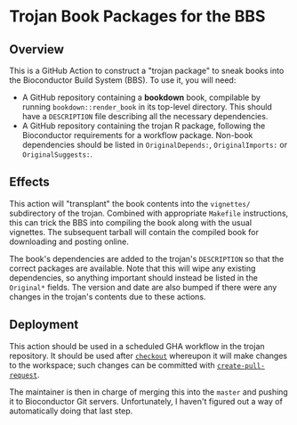 # Trojan Book Packages for the BBS

## Overview

This is a GitHub Action to construct a "trojan package" to sneak books into the Bioconductor Build System (BBS).
To use it, you will need:

- A GitHub repository containing a **bookdown** book, compilable by running `bookdown::render_book` in its top-level directory.
This should have a `DESCRIPTION` file describing all the necessary dependencies.
- A GitHub repository containing the trojan R package, following the Bioconductor requirements for a workflow package.
Non-book dependencies should be listed in `OriginalDepends:`, `OriginalImports:` or `OriginalSuggests:`.

## Effects

This action will "transplant" the book contents into the `vignettes/` subdirectory of the trojan.
Combined with appropriate `Makefile` instructions, this can trick the BBS into compiling the book along with the usual vignettes.
The subsequent tarball will contain the compiled book for downloading and posting online.

The book's dependencies are added to the trojan's `DESCRIPTION` so that the correct packages are available.
Note that this will wipe any existing dependencies, so anything important should instead be listed in the `Original*` fields.
The version and date are also bumped if there were any changes in the trojan's contents due to these actions.

## Deployment

This action should be used in a scheduled GHA workflow in the trojan repository.
It should be used after [`checkout`](https://github.com/actions/checkout) whereupon it will make changes to the workspace;
such changes can be committed with [`create-pull-request`](https://github.com/marketplace/actions/create-pull-request).

The maintainer is then in charge of merging this into the `master` and pushing it to Bioconductor Git servers.
Unfortunately, I haven't figured out a way of automatically doing that last step.
